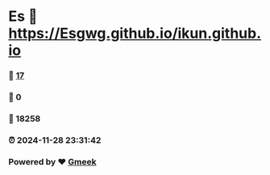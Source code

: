 # Es :link: https://Esgwg.github.io/ikun.github.io 
### :page_facing_up: [17](https://Esgwg.github.io/ikun.github.io/tag.html) 
### :speech_balloon: 0 
### :hibiscus: 18258 
### :alarm_clock: 2024-11-28 23:31:42 
### Powered by :heart: [Gmeek](https://github.com/Meekdai/Gmeek)
